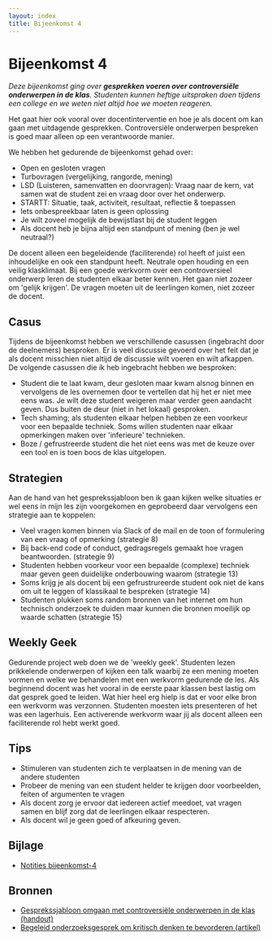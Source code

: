 ```yaml
---
layout: index
title: Bijeenkomst 4
---
```


# Bijeenkomst 4

*Deze bijeenkomst ging over **gesprekken voeren over controversiële onderwerpen in de klas**. Studenten kunnen heftige uitspraken doen tijdens een college en we weten niet altijd hoe we moeten reageren.*

Het gaat hier ook vooral over docentinterventie en hoe je als docent om kan gaan met uitdagende gesprekken. Controversiële onderwerpen bespreken is goed maar alleen op een verantwoorde manier.

We hebben het gedurende de bijeenkomst gehad over:
* Open en gesloten vragen
* Turbovragen (vergelijking, rangorde, mening)
* LSD (Luisteren, samenvatten en doorvragen): Vraag naar de kern, vat samen wat de student zei en vraag door over het onderwerp.
* STARTT: Situatie, taak, activiteit, resultaat, reflectie & toepassen
* Iets onbespreekbaar laten is geen oplossing
* Je wilt zoveel mogelijk de bewijstlast bij de student leggen
* Als docent heb je bijna altijd een standpunt of mening (ben je wel neutraal?)

De docent alleen een begeleidende (faciliterende) rol heeft of juist een inhoudelijke en ook een standpunt heeft. Neutrale open houding en een veilig klasklimaat. Bij een goede werkvorm over een controversieel onderwerp leren de studenten elkaar beter kennen. Het gaan niet zozeer om 'gelijk krijgen'. De vragen moeten uit de leerlingen komen, niet zozeer de docent.

## Casus
Tijdens de bijeenkomst hebben we verschillende casussen (ingebracht door de deelnemers) besproken. Er is veel discussie gevoerd over het feit dat je als docent misschien niet altijd de discussie wilt voeren en wilt afkappen. De volgende casussen die ik heb ingebracht hebben we besproken:

*  Student die te laat kwam, deur gesloten maar kwam alsnog binnen en vervolgens de les overnemen door te vertellen dat hij het er niet mee eens was. Je wilt deze student weigeren maar verder geen aandacht geven. Dus buiten de deur (niet in het lokaal) gesproken.
* Tech shaming; als studenten elkaar helpen hebben ze een voorkeur voor een bepaalde techniek. Soms willen studenten naar elkaar opmerkingen maken over 'inferieure' technieken.
* Boze / gefrustreerde student die het niet eens was met de keuze over een tool en is toen boos de klas uitgelopen.

## Strategien
Aan de hand van het gesprekssjabloon ben ik gaan kijken welke situaties er wel eens in mijn les zijn voorgekomen en geprobeerd daar vervolgens een strategie aan te koppelen:
* Veel vragen komen binnen via Slack of de mail en de toon of formulering van een vraag of opmerking (strategie 8)
* Bij back-end code of conduct, gedragsregels gemaakt hoe vragen beantwoorden. (strategie 9)
* Studenten hebben voorkeur voor een bepaalde (complexe) techniek maar geven geen duidelijke onderbouwing waarom (strategie 13)
* Soms krijg je als docent bij een gefrustrureerde student ook niet de kans om uit te leggen of klassikaal te bespreken (strategie 14)
* Studenten plukken soms random bronnen van het internet om hun technisch onderzoek te duiden maar kunnen die bronnen moeilijk op waarde schatten (strategie 15)


## Weekly Geek
Gedurende project web doen we de 'weekly geek'. Studenten lezen prikkelende onderwerpen of kijken een talk waarbij ze een mening moeten vormen en welke we behandelen met een werkvorm gedurende de les. Als beginnend docent was het vooral in de eerste paar klassen best lastig om dat gesprek goed te leiden. Wat hier heel erg hielp is dat er voor elke bron een werkvorm was verzonnen. Studenten moesten iets presenteren of het was een lagerhuis. Een activerende werkvorm waar jij als docent alleen een faciliterende rol hebt werkt goed.

## Tips
* Stimuleren van studenten zich te verplaatsen in de mening van de andere studenten
* Probeer de mening van een student helder te krijgen door voorbeelden, feiten of argumenten te vragen
* Als docent zorg je ervoor dat iedereen actief meedoet, vat vragen samen en blijf zorg dat de leerlingen elkaar respecteren.
* Als docent wil je geen goed of afkeuring geven.

## Bijlage
* [Notities bijeenkomst-4](/notities/bijeenkomst-4.pdf)

## Bronnen
* [Gesprekssjabloon omgaan met controversiële onderwerpen in de klas (handout)][omgaan]
* [Begeleid onderzoeksgesprek om kritisch denken te bevorderen (artikel)][onderzoek]

[omgaan]: https://www.hva.nl/urban-education/gedeelde-content/projecten/urban-education/omgaan-met-controversiele-onderwerpen-in-de-klas.html
[onderzoek]: https://www.leraar24.nl/420948/begeleid-onderzoeksgesprek-om-kritisch-denken-te-bevorderen/
